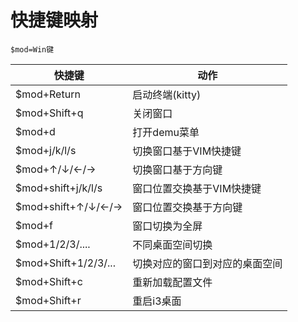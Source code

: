 <!--
 * @Author: smile
 * @Date: 2023-06-30 15:35:47
 * @LastEditors: smile alchemist_clb@163.com
 * @LastEditTime: 2023-07-03 14:36:37
 * @FilePath: \i3wm-themes\key-bind.md
 * @Description: 快捷键绑定
-->
# 快捷键映射

```shell
$mod=Win键
```

|快捷键|动作|
|-|-|
|$mod+Return|启动终端(kitty)|
|$mod+Shift+q|关闭窗口|
|$mod+d|打开demu菜单|
|$mod+j/k/l/s|切换窗口基于VIM快捷键|
|$mod+↑/↓/←/→|切换窗口基于方向键|
|$mod+shift+j/k/l/s|窗口位置交换基于VIM快捷键|
|$mod+shift+↑/↓/←/→|窗口位置交换基于方向键|
|$mod+f|窗口切换为全屏|
|$mod+1/2/3/....|不同桌面空间切换|
|$mod+Shift+1/2/3/...|切换对应的窗口到对应的桌面空间|
|$mod+Shift+c|重新加载配置文件|
|$mod+Shift+r|重启i3桌面|
